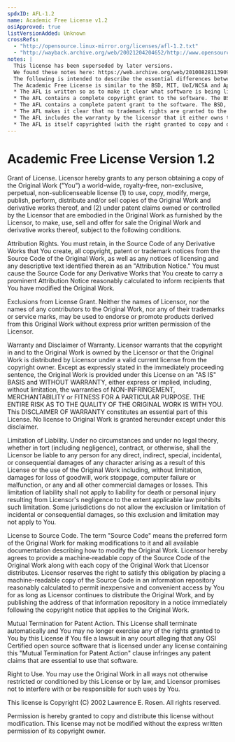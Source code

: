 ```yaml
---
spdxID: AFL-1.2
name: Academic Free License v1.2
osiApproved: true
listVersionAdded: Unknown
crossRefs: 
  - "http://opensource.linux-mirror.org/licenses/afl-1.2.txt"
  - "http://wayback.archive.org/web/20021204204652/http://www.opensource.org/licenses/academic.php"
notes: |
  This license has been superseded by later versions.
  We found these notes here: https://web.archive.org/web/20100828113909/http://opensource.linux-mirror.org/licenses/afl-1.2.txt
  The following is intended to describe the essential differences between the Academic Free License (AFL) version 1.0 and other open source licenses:
  The Academic Free License is similar to the BSD, MIT, UoI/NCSA and Apache licenses in many respects but it is intended to solve a few problems with those licenses.
  * The AFL is written so as to make it clear what software is being licensed (by the inclusion of a statement following the copyright notice in the software). This way, the license functions better than a template license. The BSD, MIT and UoI/NCSA licenses apply to unidentified software.
  * The AFL contains a complete copyright grant to the software. The BSD and Apache licenses are vague and incomplete in that respect.
  * The AFL contains a complete patent grant to the software. The BSD, MIT, UoI/NCSA and Apache licenses rely on an implied patent license and contain no explicit patent grant.
  * The AFL makes it clear that no trademark rights are granted to the licensor's trademarks. The Apache license contains such a provision, but the BSD, MIT and UoI/NCSA licenses do not.
  * The AFL includes the warranty by the licensor that it either owns the copyright or that it is distributing the software under a license. None of the other licenses contain that warranty. All other warranties are disclaimed, as is the case for the other licenses.
  * The AFL is itself copyrighted (with the right granted to copy and distribute without modification). This ensures that the owner of the copyright to the license will control changes. The Apache license contains a copyright notice, but the BSD, MIT and UoI/NCSA licenses do not.
---
```


# Academic Free License Version 1.2

Grant of License. Licensor hereby grants to any person obtaining a copy of the Original Work ("You") a world-wide, royalty-free, non-exclusive, perpetual, non-sublicenseable license (1) to use, copy, modify, merge, publish, perform, distribute and/or sell copies of the Original Work and derivative works thereof, and (2) under patent claims owned or controlled by the Licensor that are embodied in the Original Work as furnished by the Licensor, to make, use, sell and offer for sale the Original Work and derivative works thereof, subject to the following conditions.

Attribution Rights. You must retain, in the Source Code of any Derivative Works that You create, all copyright, patent or trademark notices from the Source Code of the Original Work, as well as any notices of licensing and any descriptive text identified therein as an "Attribution Notice." You must cause the Source Code for any Derivative Works that You create to carry a prominent Attribution Notice reasonably calculated to inform recipients that You have modified the Original Work.

Exclusions from License Grant. Neither the names of Licensor, nor the names of any contributors to the Original Work, nor any of their trademarks or service marks, may be used to endorse or promote products derived from this Original Work without express prior written permission of the Licensor.

Warranty and Disclaimer of Warranty. Licensor warrants that the copyright in and to the Original Work is owned by the Licensor or that the Original Work is distributed by Licensor under a valid current license from the copyright owner. Except as expressly stated in the immediately proceeding sentence, the Original Work is provided under this License on an "AS IS" BASIS and WITHOUT WARRANTY, either express or implied, including, without limitation, the warranties of NON-INFRINGEMENT, MERCHANTABILITY or FITNESS FOR A PARTICULAR PURPOSE. THE ENTIRE RISK AS TO THE QUALITY OF THE ORIGINAL WORK IS WITH YOU. This DISCLAIMER OF WARRANTY constitutes an essential part of this License. No license to Original Work is granted hereunder except under this disclaimer.

Limitation of Liability. Under no circumstances and under no legal theory, whether in tort (including negligence), contract, or otherwise, shall the Licensor be liable to any person for any direct, indirect, special, incidental, or consequential damages of any character arising as a result of this License or the use of the Original Work including, without limitation, damages for loss of goodwill, work stoppage, computer failure or malfunction, or any and all other commercial damages or losses. This limitation of liability shall not apply to liability for death or personal injury resulting from Licensor's negligence to the extent applicable law prohibits such limitation. Some jurisdictions do not allow the exclusion or limitation of incidental or consequential damages, so this exclusion and limitation may not apply to You.

License to Source Code. The term "Source Code" means the preferred form of the Original Work for making modifications to it and all available documentation describing how to modify the Original Work. Licensor hereby agrees to provide a machine-readable copy of the Source Code of the Original Work along with each copy of the Original Work that Licensor distributes. Licensor reserves the right to satisfy this obligation by placing a machine-readable copy of the Source Code in an information repository reasonably calculated to permit inexpensive and convenient access by You for as long as Licensor continues to distribute the Original Work, and by publishing the address of that information repository in a notice immediately following the copyright notice that applies to the Original Work.

Mutual Termination for Patent Action. This License shall terminate automatically and You may no longer exercise any of the rights granted to You by this License if You file a lawsuit in any court alleging that any OSI Certified open source software that is licensed under any license containing this "Mutual Termination for Patent Action" clause infringes any patent claims that are essential to use that software.

Right to Use. You may use the Original Work in all ways not otherwise restricted or conditioned by this License or by law, and Licensor promises not to interfere with or be responsible for such uses by You.

This license is Copyright (C) 2002 Lawrence E. Rosen. All rights reserved.

Permission is hereby granted to copy and distribute this license without modification. This license may not be modified without the express written permission of its copyright owner.
